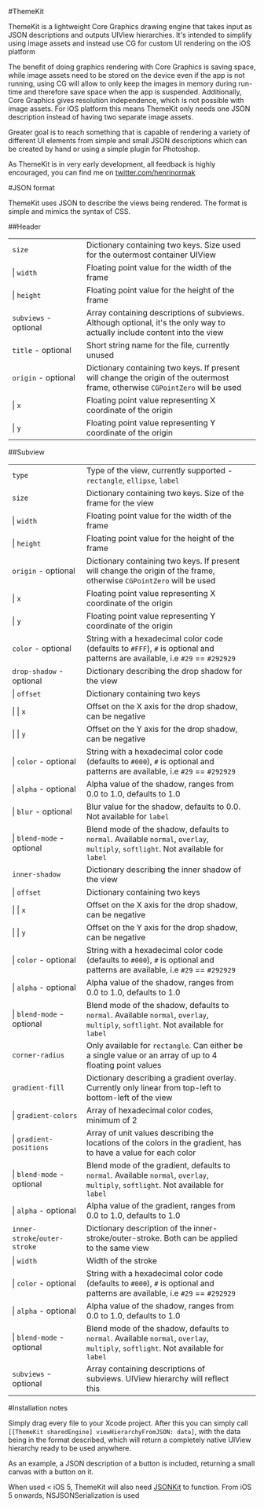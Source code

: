 #ThemeKit

ThemeKit is a lightweight Core Graphics drawing engine that takes input as JSON descriptions and outputs UIView hierarchies. It's intended to simplify using image assets and instead use CG for custom UI rendering on the iOS platform

The benefit of doing graphics rendering with Core Graphics is saving space, while image assets need to be stored on the device even if the app is not running, using CG will allow to only keep the images in memory during run-time and therefore save space when the app is suspended. Additionally, Core Graphics gives resolution independence, which is not possible with image assets. For iOS platform this means ThemeKit only needs one JSON description instead of having two separate image assets.

Greater goal is to reach something that is capable of rendering a variety of different UI elements from simple and small JSON descriptions which can be created by hand or using a simple plugin for Photoshop.

As ThemeKit is in very early development, all feedback is highly encouraged, you can find me on [twitter.com/henrinormak](http://twitter.com/henrinormak, "Twitter")

#JSON format

ThemeKit uses JSON to describe the views being rendered. The format is simple and mimics the syntax of CSS. 

##Header
<table>
<tr>
<td width=30%><code>size</code></td>
<td>Dictionary containing two keys. Size used for the outermost container UIView</td>
</tr>
<tr>
<td>| <code>width</code></td>
<td>Floating point value for the width of the frame</td>
</tr>
<tr>
<td>| <code>height</code></td>
<td>Floating point value for the height of the frame</td>
</tr>
<tr>
<td><code>subviews</code> - optional</td>
<td>Array containing descriptions of </code>subview</code>s. Although optional, it's the only way to actually include content into the view</td>
</tr>
</tr>
<tr>
<td><code>title</code> - optional</td>
<td>Short string name for the file, currently unused</td>
</tr>
<tr>
<td><code>origin</code> - optional</td>
<td>Dictionary containing two keys. If present will change the origin of the outermost frame, otherwise <code>CGPointZero</code> will be used</td>
</tr>
<tr>
<td align=lef>| <code>x</code></td>
<td>Floating point value representing X coordinate of the origin</td>
</tr>
<tr>
<td>| <code>y</code></td>
<td>Floating point value representing Y coordinate of the origin</td>
</tr>
</table>

##Subview
<table>
<tr>
<td width=30%><code>type</code></td>
<td>Type of the view, currently supported - <code>rectangle</code>, <code>ellipse</code>, <code>label</code></td>
</tr>
<tr>
<td><code>size</code></td>
<td>Dictionary containing two keys. Size of the frame for the view</td>
</tr>
<tr>
<td>| <code>width</code></td>
<td>Floating point value for the width of the frame</td>
</tr>
<tr>
<td>| <code>height</code></td>
<td>Floating point value for the height of the frame</td>
</tr>
<tr>
<td><code>origin</code> - optional</td>
<td>Dictionary containing two keys. If present will change the origin of the frame, otherwise <code>CGPointZero</code> will be used</td>
</tr>
<tr>
<td align=lef>| <code>x</code></td>
<td>Floating point value representing X coordinate of the origin</td>
</tr>
<tr>
<td align=lef>| <code>y</code></td>
<td>Floating point value representing Y coordinate of the origin</td>
</tr>
<tr>
<td><code>color</code> - optional</td>
<td>String with a hexadecimal color code (defaults to <code>#FFF</code>), <code>#</code> is optional and patterns are available, i.e <code>#29</code> == <code>#292929</code></td>
</tr>
<tr>
<td><code>drop-shadow</code> - optional</td>
<td>Dictionary describing the drop shadow for the view</td>
</tr>
<tr>
<td>| <code>offset</code></td>
<td>Dictionary containing two keys</td>
</tr>
<tr>
<td>| | <code>x</code></td>
<td>Offset on the X axis for the drop shadow, can be negative</td>
</tr>
<tr>
<td>| | <code>y</code></td>
<td>Offset on the Y axis for the drop shadow, can be negative</td>
</tr>
<tr>
<td>| <code>color</code> - optional</td>
<td>String with a hexadecimal color code (defaults to <code>#000</code>), <code>#</code> is optional and patterns are available, i.e <code>#29</code> == <code>#292929</code>
</tr>
<tr>
<td>| <code>alpha</code> - optional</td>
<td>Alpha value of the shadow, ranges from 0.0 to 1.0, defaults to 1.0</td>
</tr>
<tr>
<td>| <code>blur</code> - optional</td>
<td>Blur value for the shadow, defaults to 0.0. Not available for <code>label</code></td>
</tr>
<tr>
<td>| <code>blend-mode</code> - optional</td>
<td>Blend mode of the shadow, defaults to <code>normal</code>. Available <code>normal</code>, <code>overlay</code>, <code>multiply</code>, <code>softlight</code>. Not available for <code>label</code></td>
</tr>
<tr>
<td><code>inner-shadow</code></td>
<td>Dictionary describing the inner shadow of the view</td>
</tr>
<tr>
<td>| <code>offset</code></td>
<td>Dictionary containing two keys</td>
</tr>
<tr>
<td>| | <code>x</code></td>
<td>Offset on the X axis for the drop shadow, can be negative</td>
</tr>
<tr>
<td>| | <code>y</code></td>
<td>Offset on the Y axis for the drop shadow, can be negative</td>
</tr>
<tr>
<td>| <code>color</code> - optional</td>
<td>String with a hexadecimal color code (defaults to <code>#000</code>), <code>#</code> is optional and patterns are available, i.e <code>#29</code> == <code>#292929</code>
</tr>
<tr>
<td>| <code>alpha</code> - optional</td>
<td>Alpha value of the shadow, ranges from 0.0 to 1.0, defaults to 1.0</td>
</tr>
<tr>
<tr>
<td>| <code>blend-mode</code> - optional</td>
<td>Blend mode of the shadow, defaults to <code>normal</code>. Available <code>normal</code>, <code>overlay</code>, <code>multiply</code>, <code>softlight</code>. Not available for <code>label</code></td>
</tr>
<tr>
<td><code>corner-radius</code></td>
<td>Only available for <code>rectangle</code>. Can either be a single value or an array of up to 4 floating point values</td>
</tr>
<tr>
<td><code>gradient-fill</code></td>
<td>Dictionary describing a gradient overlay. Currently only linear from top-left to bottom-left of the view</td>
</tr>
<tr>
<td>| <code>gradient-colors</code></td>
<td>Array of hexadecimal color codes, minimum of 2</td>
</tr>
<tr>
<td>| <code>gradient-positions</code></td>
<td>Array of unit values describing the locations of the colors in the gradient, has to have a value for each color</td>
</tr>
<tr>
<td>| <code>blend-mode</code> - optional</td>
<td>Blend mode of the gradient, defaults to <code>normal</code>. Available <code>normal</code>, <code>overlay</code>, <code>multiply</code>, <code>softlight</code>. Not available for <code>label</code></td>
</tr>
<tr>
<td>| <code>alpha</code> - optional</td>
<td>Alpha value of the gradient, ranges from 0.0 to 1.0, defaults to 1.0</td>
</tr>
<tr>
<td><code>inner-stroke</code>/<code>outer-stroke</code></td>
<td>Dictionary description of the inner-stroke/outer-stroke. Both can be applied to the same view</td>
</tr>
<tr>
<td>| <code>width</code></td>
<td>Width of the stroke</td>
</tr>
<tr>
<td>| <code>color</code> - optional</td>
<td>String with a hexadecimal color code (defaults to <code>#000</code>), <code>#</code> is optional and patterns are available, i.e <code>#29</code> == <code>#292929</code>
</tr>
<tr>
<td>| <code>alpha</code> - optional</td>
<td>Alpha value of the shadow, ranges from 0.0 to 1.0, defaults to 1.0</td>
</tr>
<tr>
<tr>
<td>| <code>blend-mode</code> - optional</td>
<td>Blend mode of the shadow, defaults to <code>normal</code>. Available <code>normal</code>, <code>overlay</code>, <code>multiply</code>, <code>softlight</code>. Not available for <code>label</code></td>
</tr>
<tr>
<td><code>subviews</code> - optional</td>
<td>Array containing descriptions of </code>subview</code>s. UIView hierarchy will reflect this<td>
</tr>
</table>

#Installation notes

Simply drag every file to your Xcode project. After this you can simply call `[[ThemeKit sharedEngine] viewHierarchyFromJSON: data]`, with the data being in the format described, which will return a completely native UIView hierarchy ready to be used anywhere.

As an example, a JSON description of a button is included, returning a small canvas with a button on it.

When used < iOS 5, ThemeKit will also need [JSONKit](http://https://github.com/johnezang/JSONKit, "JSONKit on GitHub") to function. From iOS 5 onwards, NSJSONSerialization is used